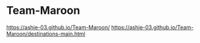 # Team-Maroon

https://ashie-03.github.io/Team-Maroon/
https://ashie-03.github.io/Team-Maroon/destinations-main.html
